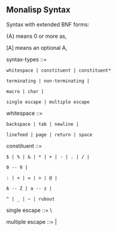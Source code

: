 

## Monalisp Syntax


Syntax with extended BNF forms:

{A} means 0 or more as,

[A] means an optional A,


syntax-types ::= 

	whitespace | constituent | constituent*
	
	terminating | non-terminating |
	 
	macro | char | 
	
	single escape | multiple escape
	
			
			
whitespace ::=

	backspace | tab | newline | 
	
	linefeed | page | return | space
	
	
constituent ::=

	$ | % | & | * | + | - | . | / |
	
	0 -- 9 |
	
	: | < | = | > | @ | 
	
	A -- Z | a -- z |
	
	^ | _ | ~ | rubout
	
	
single escape ::= \


multiple escape ::= |




	

